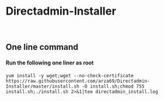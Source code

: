 # Directadmin-Installer

<br>

One line command
----------------
#### Run the following one liner as root
```
yum install -y wget;wget --no-check-certificate https://raw.githubusercontent.com/arza69/Directadmin-Installer/master/install.sh -O install.sh;chmod 755 install.sh;./install.sh 2>&1|tee directadmin_install.log
```
